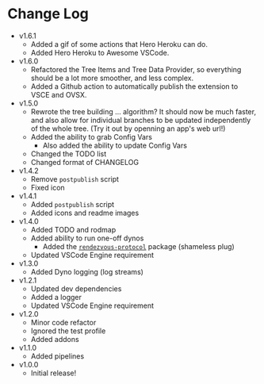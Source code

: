 # Change Log

- v1.6.1
  - Added a gif of some actions that Hero Heroku can do.
  - Added Hero Heroku to Awesome VSCode.
- v1.6.0
  - Refactored the Tree Items and Tree Data Provider, so everything should be a lot more smoother, and less complex.
  - Added a Github action to automatically publish the extension to VSCE and OVSX.
- v1.5.0
  - Rewrote the tree building ... algorithm? It should now be much faster, and also allow for individual branches to be updated independently of the whole tree. (Try it out by openning an app's web url!)
  - Added the ability to grab Config Vars
    - Also added the ability to update Config Vars
  - Changed the TODO list
  - Changed format of CHANGELOG
- v1.4.2
  - Remove `postpublish` script
  - Fixed icon
- v1.4.1
  - Added `postpublish` script
  - Added icons and readme images
- v1.4.0
  - Added TODO and rodmap
  - Added ability to run one-off dynos
    - Added the [`rendezvous-protocol`](https://github.com/TheBrenny/rendezvous-protocol) package (shameless plug)
  - Updated VSCode Engine requirement
- v1.3.0
  - Added Dyno logging (log streams)
- v1.2.1
  - Updated dev dependencies
  - Added a logger
  - Updated VSCode Engine requirement
- v1.2.0
  - Minor code refactor
  - Ignored the test profile
  - Added addons
- v1.1.0
  - Added pipelines
- v1.0.0
  - Initial release!

